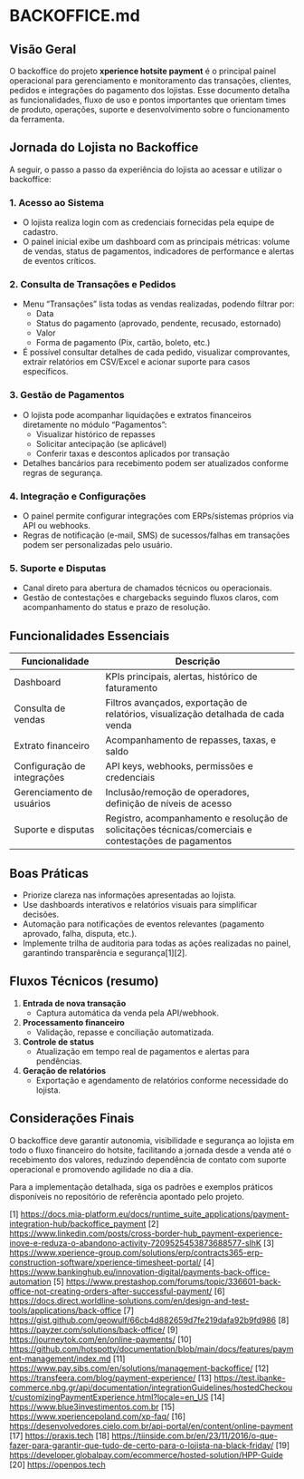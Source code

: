 # BACKOFFICE.md

## Visão Geral

O backoffice do projeto **xperience hotsite payment** é o principal painel operacional para gerenciamento e monitoramento das transações, clientes, pedidos e integrações do pagamento dos lojistas. Esse documento detalha as funcionalidades, fluxo de uso e pontos importantes que orientam times de produto, operações, suporte e desenvolvimento sobre o funcionamento da ferramenta.

## Jornada do Lojista no Backoffice

A seguir, o passo a passo da experiência do lojista ao acessar e utilizar o backoffice:

### 1. Acesso ao Sistema

- O lojista realiza login com as credenciais fornecidas pela equipe de cadastro.
- O painel inicial exibe um dashboard com as principais métricas: volume de vendas, status de pagamentos, indicadores de performance e alertas de eventos críticos.

### 2. Consulta de Transações e Pedidos

- Menu “Transações” lista todas as vendas realizadas, podendo filtrar por:
  - Data
  - Status do pagamento (aprovado, pendente, recusado, estornado)
  - Valor
  - Forma de pagamento (Pix, cartão, boleto, etc.)
- É possível consultar detalhes de cada pedido, visualizar comprovantes, extrair relatórios em CSV/Excel e acionar suporte para casos específicos.

### 3. Gestão de Pagamentos

- O lojista pode acompanhar liquidações e extratos financeiros diretamente no módulo “Pagamentos”:
  - Visualizar histórico de repasses
  - Solicitar antecipação (se aplicável)
  - Conferir taxas e descontos aplicados por transação
- Detalhes bancários para recebimento podem ser atualizados conforme regras de segurança.

### 4. Integração e Configurações

- O painel permite configurar integrações com ERPs/sistemas próprios via API ou webhooks.
- Regras de notificação (e-mail, SMS) de sucessos/falhas em transações podem ser personalizadas pelo usuário.

### 5. Suporte e Disputas

- Canal direto para abertura de chamados técnicos ou operacionais.
- Gestão de contestações e chargebacks seguindo fluxos claros, com acompanhamento do status e prazo de resolução.

## Funcionalidades Essenciais

| Funcionalidade              | Descrição                                                                                               |
|-----------------------------|---------------------------------------------------------------------------------------------------------|
| Dashboard                   | KPIs principais, alertas, histórico de faturamento                                                     |
| Consulta de vendas          | Filtros avançados, exportação de relatórios, visualização detalhada de cada venda                       |
| Extrato financeiro          | Acompanhamento de repasses, taxas, e saldo                                                             |
| Configuração de integrações | API keys, webhooks, permissões e credenciais                                                           |
| Gerenciamento de usuários   | Inclusão/remoção de operadores, definição de níveis de acesso                                          |
| Suporte e disputas          | Registro, acompanhamento e resolução de solicitações técnicas/comerciais e contestações de pagamentos   |

## Boas Práticas

- Priorize clareza nas informações apresentadas ao lojista.
- Use dashboards interativos e relatórios visuais para simplificar decisões.
- Automação para notificações de eventos relevantes (pagamento aprovado, falha, disputa, etc.).
- Implemente trilha de auditoria para todas as ações realizadas no painel, garantindo transparência e segurança[1][2].

## Fluxos Técnicos (resumo)

1. **Entrada de nova transação**
   - Captura automática da venda pela API/webhook.
2. **Processamento financeiro**
   - Validação, repasse e conciliação automatizada.
3. **Controle de status**
   - Atualização em tempo real de pagamentos e alertas para pendências.
4. **Geração de relatórios**
   - Exportação e agendamento de relatórios conforme necessidade do lojista.

## Considerações Finais

O backoffice deve garantir autonomia, visibilidade e segurança ao lojista em todo o fluxo financeiro do hotsite, facilitando a jornada desde a venda até o recebimento dos valores, reduzindo dependência de contato com suporte operacional e promovendo agilidade no dia a dia.

Para a implementação detalhada, siga os padrões e exemplos práticos disponíveis no repositório de referência apontado pelo projeto.

[1] https://docs.mia-platform.eu/docs/runtime_suite_applications/payment-integration-hub/backoffice_payment
[2] https://www.linkedin.com/posts/cross-border-hub_payment-experience-inove-e-reduza-o-abandono-activity-7209525453873688577-slhK
[3] https://www.xperience-group.com/solutions/erp/contracts365-erp-construction-software/xperience-timesheet-portal/
[4] https://www.bankinghub.eu/innovation-digital/payments-back-office-automation
[5] https://www.prestashop.com/forums/topic/336601-back-office-not-creating-orders-after-successful-payment/
[6] https://docs.direct.worldline-solutions.com/en/design-and-test-tools/applications/back-office
[7] https://gist.github.com/geowulf/66cb4d882659d7fe219dafa92b9fd986
[8] https://payzer.com/solutions/back-office/
[9] https://journeytok.com/en/online-payments/
[10] https://github.com/hotspotty/documentation/blob/main/docs/features/payment-management/index.md
[11] https://www.pay.sibs.com/en/solutions/management-backoffice/
[12] https://transfeera.com/blog/payment-experience/
[13] https://test.ibanke-commerce.nbg.gr/api/documentation/integrationGuidelines/hostedCheckout/customizingPaymentExperience.html?locale=en_US
[14] https://www.blue3investimentos.com.br
[15] https://www.xperiencepoland.com/xp-faq/
[16] https://desenvolvedores.cielo.com.br/api-portal/en/content/online-payment
[17] https://praxis.tech
[18] https://tiinside.com.br/en/23/11/2016/o-que-fazer-para-garantir-que-tudo-de-certo-para-o-lojista-na-black-friday/
[19] https://developer.globalpay.com/ecommerce/hosted-solution/HPP-Guide
[20] https://openpos.tech
